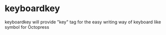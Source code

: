 keyboardkey
===========

keyboardkey will provide "key" tag for the easy writing way of keyboard like symbol for Octopress
